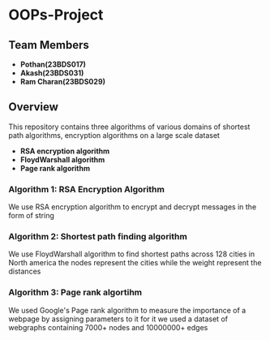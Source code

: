 # OOPs-Project
## Team Members
- **Pothan(23BDS017)**
- **Akash(23BDS031)**
- **Ram Charan(23BDS029)**

## Overview
This repository contains three algorithms of various domains of shortest path algorithms, encryption algorithms on a large scale dataset
- **RSA encryption algorithm**
- **FloydWarshall algorithm**
- **Page rank algorithm**


### Algorithm 1: RSA Encryption Algorithm 
We use RSA encryption algorithm to encrypt and decrypt messages in the form of string 



### Algorithm 2: Shortest path finding algorithm 
We use FloydWarshall algorithm to find shortest paths across 128 cities in North america the nodes represent the cities while the weight represent the distances



### Algorithm 3: Page rank algortihm
We used Google's Page rank algorithm to measure the importance of a webpage by assigning parameters to it for it we used a dataset of webgraphs containing 7000+ nodes and 10000000+ edges
